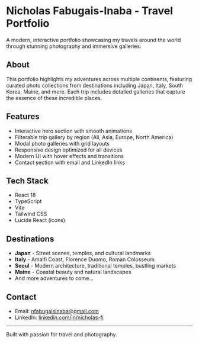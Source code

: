 # Nicholas Fabugais-Inaba - Travel Portfolio

A modern, interactive portfolio showcasing my travels around the world through stunning photography and immersive galleries.

## About

This portfolio highlights my adventures across multiple continents, featuring curated photo collections from destinations including Japan, Italy, South Korea, Maine, and more. Each trip includes detailed galleries that capture the essence of these incredible places.

## Features

- Interactive hero section with smooth animations
- Filterable trip gallery by region (All, Asia, Europe, North America)
- Modal photo galleries with grid layouts
- Responsive design optimized for all devices
- Modern UI with hover effects and transitions
- Contact section with email and LinkedIn links

## Tech Stack

- React 18
- TypeScript
- Vite
- Tailwind CSS
- Lucide React (icons)

## Destinations

- **Japan** - Street scenes, temples, and cultural landmarks
- **Italy** - Amalfi Coast, Florence Duomo, Roman Colosseum
- **Seoul** - Modern architecture, traditional temples, bustling markets
- **Maine** - Coastal beauty and natural landscapes
- And more adventures to come...

## Contact

- Email: nfabugaisinaba@gmail.com
- LinkedIn: [linkedin.com/in/nicholas-fi](https://www.linkedin.com/in/nicholas-fabugais-inaba/)

---

Built with passion for travel and photography.
